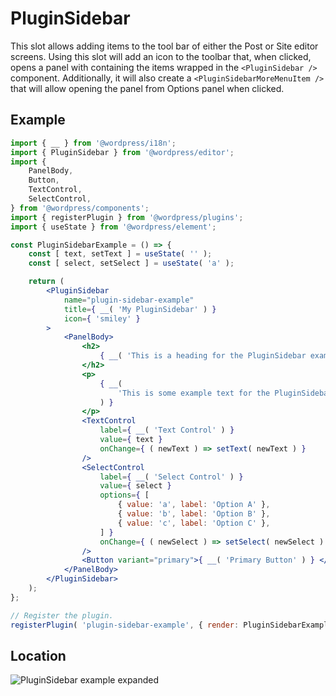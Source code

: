 # PluginSidebar

This slot allows adding items to the tool bar of either the Post or Site editor screens.
Using this slot will add an icon to the toolbar that, when clicked, opens a panel with containing the items wrapped in the `<PluginSidebar />` component.
Additionally, it will also create a `<PluginSidebarMoreMenuItem />` that will allow opening the panel from Options panel when clicked.

## Example

```jsx
import { __ } from '@wordpress/i18n';
import { PluginSidebar } from '@wordpress/editor';
import {
	PanelBody,
	Button,
	TextControl,
	SelectControl,
} from '@wordpress/components';
import { registerPlugin } from '@wordpress/plugins';
import { useState } from '@wordpress/element';

const PluginSidebarExample = () => {
	const [ text, setText ] = useState( '' );
	const [ select, setSelect ] = useState( 'a' );

	return (
		<PluginSidebar
			name="plugin-sidebar-example"
			title={ __( 'My PluginSidebar' ) }
			icon={ 'smiley' }
		>
			<PanelBody>
				<h2>
					{ __( 'This is a heading for the PluginSidebar example.' ) }
				</h2>
				<p>
					{ __(
						'This is some example text for the PluginSidebar example.'
					) }
				</p>
				<TextControl
					label={ __( 'Text Control' ) }
					value={ text }
					onChange={ ( newText ) => setText( newText ) }
				/>
				<SelectControl
					label={ __( 'Select Control' ) }
					value={ select }
					options={ [
						{ value: 'a', label: 'Option A' },
						{ value: 'b', label: 'Option B' },
						{ value: 'c', label: 'Option C' },
					] }
					onChange={ ( newSelect ) => setSelect( newSelect ) }
				/>
				<Button variant="primary">{ __( 'Primary Button' ) } </Button>
			</PanelBody>
		</PluginSidebar>
	);
};

// Register the plugin.
registerPlugin( 'plugin-sidebar-example', { render: PluginSidebarExample } );
```

## Location

![PluginSidebar example expanded](https://developer.wordpress.org/files/2024/08/plugin-sidebar-example.png)
